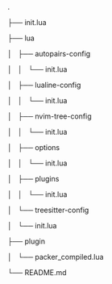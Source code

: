 .
├── init.lua
├── lua
│   ├── autopairs-config
│   │   └── init.lua
│   ├── lualine-config
│   │   └── init.lua
│   ├── nvim-tree-config
│   │   └── init.lua
│   ├── options
│   │   └── init.lua
│   ├── plugins
│   │   └── init.lua
│   └── treesitter-config
│       └── init.lua
├── plugin
│   └── packer_compiled.lua
└── README.md
